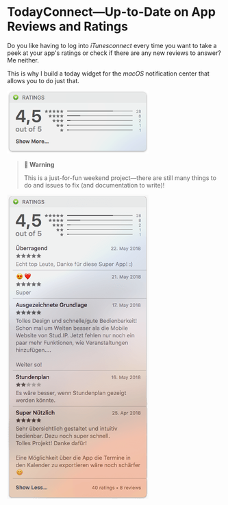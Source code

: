 #  TodayConnect—Up-to-Date on App Reviews and Ratings

Do you like having to log into _iTunesconnect_ every time you want to take a peek at your app's ratings or check if there are any new reviews to answer? Me neither.

This is why I build a today widget for the _macOS_ notification center that allows you to do just that.

![Collapsed Ratings Widget](Screenshots/RatingsWidget-Collapsed.png)

> **:construction: Warning**
>
> This is a just-for-fun weekend project—there are still many things to do and issues to fix (and documentation to write)! 

![Expanded Ratings Widget](Screenshots/RatingsWidget-Expanded.png)
